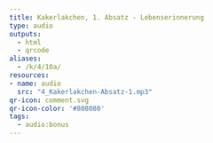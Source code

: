 ```yaml
---
title: Kakerlakchen, 1. Absatz - Lebenserinnerung
type: audio
outputs:
  - html
  - qrcode
aliases:
  - /k/4/10a/
resources:
- name: audio
  src: "4_Kakerlakchen-Absatz-1.mp3"
qr-icon: comment.svg
qr-icon-color: '#808080'
tags:
  - audio:bonus
---
```

